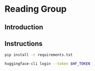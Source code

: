# Reading Group

## Introduction

## Instructions

```bash
pip install -r requirements.txt

huggingface-cli login --token $HF_TOKEN
```
